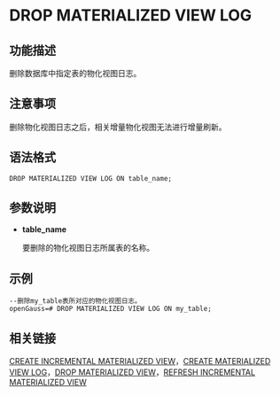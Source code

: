 # DROP MATERIALIZED VIEW LOG

## 功能描述

删除数据库中指定表的物化视图日志。

## 注意事项

删除物化视图日志之后，相关增量物化视图无法进行增量刷新。

## 语法格式

```
DROP MATERIALIZED VIEW LOG ON table_name;
```

## 参数说明

-   **table\_name**

    要删除的物化视图日志所属表的名称。

## 示例

```
--删除my_table表所对应的物化视图日志。
openGauss=# DROP MATERIALIZED VIEW LOG ON my_table;
```

## 相关链接

[CREATE INCREMENTAL MATERIALIZED VIEW](CREATE-INCREMENTAL-MATERIALIZED-VIEW.md)，[CREATE MATERIALIZED VIEW LOG](CREATE-MATERIALIZED-VIEW-LOG.md)，[DROP MATERIALIZED VIEW](DROP-MATERIALIZED-VIEW.md)，[REFRESH INCREMENTAL MATERIALIZED VIEW](REFRESH-INCREMENTAL-MATERIALIZED-VIEW.md)
